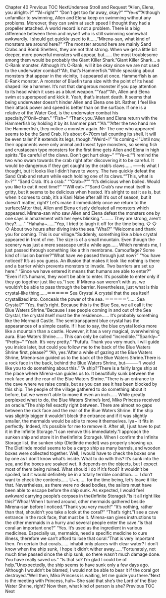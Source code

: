 Chapter 40 Previous TOC NextUndersea Stroll and Request “Allen, Elena, you alright~?” “”Al~right”” “Don’t get too far away, okay?” “”Ye~s””Although unfamiliar to swimming, Allen and Elena keep on swimming without any problems. Moreover, they can swim at such speed I thought they had a propeller attached. A world record is not a problem. There is a big difference between them and myself who is still swimming somewhat awkwardly. I should get quickly used to it……“Mirena-san, what kind of monsters are around here?” “The monster around here are mainly Sand Crabs and Bomb Shelters, they are not that strong. When we get a little bit deeper, more powerful monsters will appear, but…… the most troublesome among them would be probably the Giant Killer Shark.”Giant Killer Shark… a C-Rank monster. Although it’s C-Rank, will it be okay since we are not used to the underwater combat?“Ah, that’s Hammerfish.”While speaking about monsters that appear in the vicinity, it appeared at once. Hammerfish is an E-Rank monster. A monster of Bluefin tuna size with the point of its head shaped like a hammer. It’s not that dangerous monster if you pay attention to its head which it uses as a blunt weapon.“”Yaa!””Ah, Allen and Elena swim at superspeed and kick it. Yeah, that’s instant death. It seems that being underwater doesn’t hinder Allen and Elena one bit. Rather, I feel like their attack power and speed is better than on the surface. If one is a relative of the Water God, is the underwater combat his specialty?“Onii~chan.” “Fish~” “Thank you.”Allen and Elena return with the Hammerfish by holding it by its hammer part.“”Ah.””After the two hand me the Hammerfish, they notice a monster again. N~ The one who appeared seems to be the Sand Crab. It’s about 6~70cm tall counting its shell. It will be even taller if it extends its legs, though.“Weird~!” “Is coming~!”Until now, their opponents were only animal and insect type monsters, so seeing fish and crustacean type monsters for the first time gets Allen and Elena in high spirits.“Be careful of the claws. Don’t get hurt okay~” “”Ye~s.””I remind the two who swam towards the crab right after discovering it to be careful. It would be dangerous if they get caught by the crab’s claws…… ――Is what I thought, but it looks like I didn’t have to worry. The two quickly defeat the Sand Crab and return while each holding one of its claws.“”This, what is it~?”” “Sand Crab. It’s a crab.” “”Crab~?”” “It’s delicious when boiled. Would you like to eat it next time?” “”Will eat~!””Sand Crab’s raw meat itself is gritty, but it seems to be delicious when heated. It’s alright to eat it as is, but when it comes to crab, it’s a Kani Nabe after all! It’s out of season, but it doesn’t matter, right? Let’s make it immediately once we return to the surface!After that, Allen and Elena crisply defeated all monsters which appeared. Mirena-san who saw Allen and Elena defeat the monsters one by one says in amazement with her eyes blinking.“……… They are strong, aren’t they?……” “Hahaha~……”Yep, I tried to laugh it off for the time being. ◇ ◇ ◇ About two hours after diving into the sea.“Wha!?” “Welcome and thank you for coming. This is our village.”Suddenly, something like a blue crystal appeared in front of me. The size is of a small mountain. Even though the scenery was just a mere seascape until a while ago…… Which reminds me, I just passed through something like a thin membrane. Camouflage? Some kind of illusion barrier?“What have we passed through just now?” “You have noticed? It’s as you guess. An illusion that makes it look like nothing is there and a barrier which prevents monsters to invade. Two barriers are set up here.” “Since we have entered it means that humans are able to enter?” “Even if it’s humans, they won’t be able to enter. It’s possible to enter only if they go together just like us.”I see. If Mirena-san weren’t with us, we wouldn’t be able to pass through the barrier. Nevertheless, just what is this crystal-like thing……＝＝＝＝＝ Sea Crystal A crystal that the sea itself crystallized into. Conceals the power of the sea. ＝＝＝＝＝“…… Sea Crystal?” “Yes, that’s right. Because this is the Blue Sea, we all call it the Blue Waters Shrine.”Because I see people coming in and out of the Sea Crystal, the crystal itself must be the residence…… It’s probably something like the Mermaid Castle. The semitransparent blue crystal has the appearances of a simple castle. If I had to say, the blue crystal looks more like a mountain than a castle. However, it has a very magical, overwhelming aura. Blue Waters Shrine…… This can only be called “incredible.”“Sparkly~” “Pretty~” “Yeah. It’s very pretty.” “Fufufu. Thank you very much. I will guide you inside later, but could you follow me to the back of the Blue Waters Shrine first, please?” “Ah, yes.”After a while of gazing at the Blue Waters Shrine, Mirena-san guided us to the back of the Blue Waters Shrine.There is a rock face in the back, behind the Blue Waters Shrine, but―――“I would like you to do something about this.” “A ship?”There is a fairly large ship at the place where Mirena-san guides us to. It beautifully sunk between the rock face and the rear of the Blue Waters Shrine.“There is an entrance to the cave where we raise corals, but as you can see it has been blocked by this ship. The people of the village gathered to do something about it before, but we weren’t able to move it even an inch…… While greatly perplexed what to do, the Blue Waters Shrine’s lord, Miko Princess received an oracle.”The ship fell exactly right between. There are almost no gaps between the rock face and the rear of the Blue Waters Shrine. If the ship was slightly bigger it wouldn’t block the entrance and if it was slightly smaller, the mermaids would be able to move it themselves. Iya~ It fits in perfectly. Indeed, it’s possible for me to remove it. After all, I just have to put it in the Infinite Storage.“I can remove this immediately.”I approach the sunken ship and store it in the《Infinite Storage》. When I confirm the Infinite Storage list, the sunken ship (Dietlinde model) was properly showing up. The Dietlinde model seems to be a cargo ship as many barrels, and wooden boxes were collected together. Well, I would have to check the boxes one by one as I don’t know what’s inside. What to do with this? It’s sunk into the sea, and the boxes are soaked wet. It depends on the objects, but I expect most of them being ruined. What should I do if it’s food? It wouldn’t be spoiled, but it would definitely be in a totally terrible condition…… I don’t want to check the contents…… U~n…… for the time being, let’s leave it like that. Nevertheless, as there were no dead bodies, the sailors must have been able to escape before the ship sunk. As expected, I would feel awkward carrying people’s corpses in the《Infinite Storage》.“Is it all right like this?”Whoa! When I turned around, other mermaids gathered beside Mirena-san before I noticed.“Thank you very much!” “It’s nothing, rather than that, shouldn’t you take a look at the coral?” “That’s right.”I see a cave entrance in the rock face, that must be it. Mirena-san gives instructions to the other mermaids in a hurry and several people enter the cave.“Is that coral an important one?” “Yes. It’s used as the ingredient in various medicines. Especially us, mermaids, need a specific medicine to cure illness, therefore we can’t afford to lose that coral.”That is very important then. I’m certain that corals…… inhabit only places with clear water? I don’t know when the ship sunk, I hope it didn’t wither away……“Fortunately, not much time passed since the ship sunk, so there wasn’t much damage done. You have really saved us.” “Is that so? I’m glad I could be of help.”Unexpectedly, the ship seems to have sunk only a few days ago. Although I wouldn’t be blamed, I would not be able to bear it if the coral got destroyed.“Well then, Miko Princess is waiting, let me guide you there.”Next is the meeting with Princess, huh~ She said that she’s the Lord of the Blue Water Shrine, right? Now then, what kind of person is she? Previous TOC Next